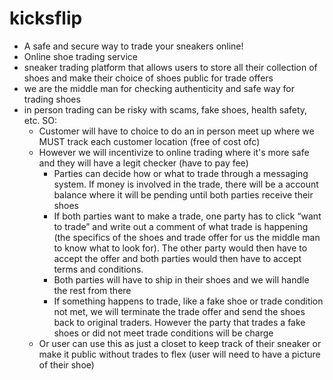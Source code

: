 # kicksflip

- A safe and secure way to trade your sneakers online!
- Online shoe trading service
- sneaker trading platform that allows users to store all their collection of shoes and make their choice of shoes public for trade offers
- we are the middle man for checking authenticity and safe way for trading shoes
- in person trading can be risky with scams, fake shoes, health safety, etc. SO:
  - Customer will have to choice to do an in person meet up where we MUST track each customer location (free of cost ofc)
  - However we will incentivize to online trading where it's more safe and they will have a legit checker (have to pay fee)
    - Parties can decide how or what to trade through a messaging system. If money is involved in the trade, there will be a account balance where it will be pending until both parties receive their shoes
    - If both parties want to make a trade, one party has to click “want to trade” and write out a comment of what trade is happening (the specifics of the shoes and trade offer for us the middle man to know what to look for). The other party would then have to accept the offer and both parties would then have to accept terms and conditions.
    - Both parties will have to ship in their shoes and we will handle the rest from there
    - If something happens to trade, like a fake shoe or trade condition not met, we will terminate the trade offer and send the shoes back to original traders. However the party that trades a fake shoes or did not meet trade conditions will be charge
  - Or user can use this as just a closet to keep track of their sneaker or make it public without trades to flex (user will need to have a picture of their shoe)
